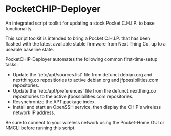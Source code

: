 # PocketCHIP-Deployer
An integrated script toolkit for updating a stock Pocket C.H.I.P. to base functionality.

This script toolkit is intended to bring a Pocket C.H.I.P. that has been flashed with the latest available stable firmware from Next Thing Co. up to a useable baseline state.

PocketCHIP-Deployer automates the following common first-time-setup tasks:

- Update the '/etc/apt/sources.list' file from defunct debian.org and nextthing.co repositiories to active debian.org and jfpossibilities.com repositories.
- Update the '/etc/apt/preferences' file from the defunct nextthing.co repositiories to the active jfpossibilities.com repositories.
- Resynchronize the APT package index.
- Install and start an OpenSSH service, then display the CHIP's wireless network IP address.

Be sure to connect to your wireless network using the Pocket-Home GUI or NMCLI before running this script.
